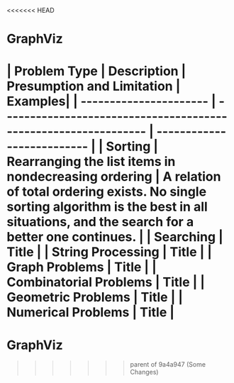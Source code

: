 <<<<<<< HEAD
# GraphViz

| Problem Type           | Description                                                     | Presumption and Limitation | Examples|
| ---------------------- | --------------------------------------------------------------- | -------------------------- |
| Sorting                | Rearranging the list items in nondecreasing ordering | A relation of total ordering exists. No single sorting algorithm is the best in all situations, and the search for a better one continues.                       |
| Searching              | Title                                                           |
| String Processing      | Title                                                           |
| Graph Problems         | Title                                                           |
| Combinatorial Problems | Title                                                           |
| Geometric Problems     | Title                                                           |
| Numerical Problems     | Title                                                           |
=======
# GraphViz
>>>>>>> parent of 9a4a947 (Some Changes)
